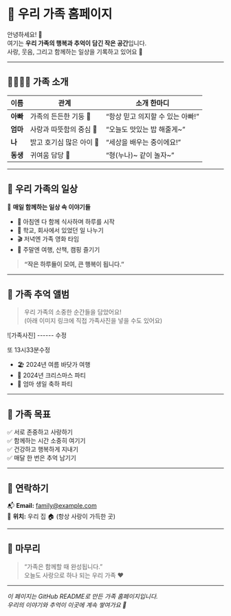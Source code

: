 # 🌼 우리 가족 홈페이지

안녕하세요! 👋  
여기는 **우리 가족의 행복과 추억이 담긴 작은 공간**입니다.  
사랑, 웃음, 그리고 함께하는 일상을 기록하고 있어요 💖  

---

## 👨‍👩‍👧‍👦 가족 소개

| 이름 | 관계 | 소개 한마디 |
|------|------|--------------|
| **아빠** | 가족의 든든한 기둥 💪 | “항상 믿고 의지할 수 있는 아빠!” |
| **엄마** | 사랑과 따뜻함의 중심 💐 | “오늘도 맛있는 밥 해줄게~” |
| **나** | 밝고 호기심 많은 아이 🌟 | “세상을 배우는 중이에요!” |
| **동생** | 귀여움 담당 🐰 | “형(누나)~ 같이 놀자~” |

---

## 🏡 우리 가족의 일상

📅 **매일 함께하는 일상 속 이야기들**

- 🍳 아침엔 다 함께 식사하며 하루를 시작  
- 🏫 학교, 회사에서 있었던 일 나누기  
- 🎬 저녁엔 가족 영화 타임  
- 🚗 주말엔 여행, 산책, 캠핑 즐기기  

> **“작은 하루들이 모여, 큰 행복이 됩니다.”**

---

## 📸 가족 추억 앨범

> 우리 가족의 소중한 순간들을 담았어요!  
> (아래 이미지 링크에 직접 가족사진을 넣을 수도 있어요)

![가족사진] ------ 수정

또 13시33분수정

- 🏖️ 2024년 여름 바닷가 여행  
- 🎄 2024년 크리스마스 파티  
- 🎂 엄마 생일 축하 파티  

---

## 🎯 가족 목표

✅ 서로 존중하고 사랑하기  
✅ 함께하는 시간 소중히 여기기  
✅ 건강하고 행복하게 지내기  
✅ 매달 한 번은 추억 남기기  

---

## 💌 연락하기

📬 **Email:** family@example.com  
📍 **위치:** 우리 집 🏠 (항상 사랑이 가득한 곳)  

---

## 💖 마무리

> “가족은 함께할 때 완성됩니다.”  
> 오늘도 사랑으로 하나 되는 우리 가족 ❤️  

---

_이 페이지는 GitHub README로 만든 가족 홈페이지입니다._  
_우리의 이야기와 추억이 이곳에 계속 쌓여가요 🌈_
